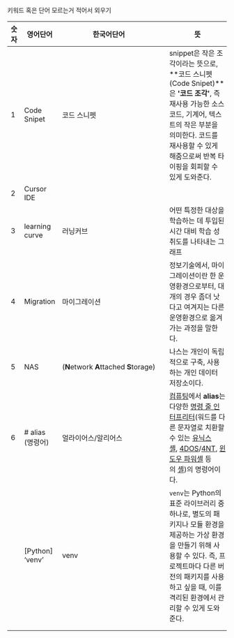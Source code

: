 
키워드 혹은 단어 모르는거 적어서 외우기

| 숫자  | 영어단어            | 한국어단어                                  |     | 뜻                                                                                                                                                                                                                                                                                                                                                                                                                                                                                                                                                                                                                                                           |
| --- | --------------- | -------------------------------------- | --- | ----------------------------------------------------------------------------------------------------------------------------------------------------------------------------------------------------------------------------------------------------------------------------------------------------------------------------------------------------------------------------------------------------------------------------------------------------------------------------------------------------------------------------------------------------------------------------------------------------------------------------------------------------------- |
| 1   | Code Snipet     | 코드 스니펫                                 |     | snippet은 작은 조각이라는 뜻으로,  <br>**코드 스니펫(Code Snipet)**은 **'코드 조각'**, 즉 재사용 가능한 소스 코드, 기계어, 텍스트의 작은 부분을 의미한다. 코드를 재사용할 수 있게 해줌으로써 반복 타이핑을 회피할 수 있게 도와준다.                                                                                                                                                                                                                                                                                                                                                                                                                                                                                                        |
| 2   | Cursor IDE      |                                        |     |                                                                                                                                                                                                                                                                                                                                                                                                                                                                                                                                                                                                                                                             |
| 3   | learning curve  | 러닝커브                                   |     | 어떤 특정한 대상을 학습하는 데 투입된 시간 대비 학습 성취도를 나타내는 그래프                                                                                                                                                                                                                                                                                                                                                                                                                                                                                                                                                                                                                |
| 4   | Migration       | 마이그레이션                                 |     | 정보기술에서, 마이그레이션이란 한 운영환경으로부터, 대개의 경우 좀더 낫다고 여겨지는 다른 운영환경으로 옮겨가는 과정을 말한다.                                                                                                                                                                                                                                                                                                                                                                                                                                                                                                                                                                                     |
| 5   | NAS             | (**N**etwork **A**ttached **S**torage) |     | 나스는 개인이 독립적으로 구축, 사용하는 개인 데이터 저장소이다.                                                                                                                                                                                                                                                                                                                                                                                                                                                                                                                                                                                                                        |
| 6   | # alias (명령어)   | 얼라이어스/알리어스                             |     | [컴퓨팅](https://ko.wikipedia.org/wiki/%EC%BB%B4%ED%93%A8%ED%8C%85 "컴퓨팅")에서 **alias**는 다양한 [명령 줄 인터프리터](https://ko.wikipedia.org/wiki/%EB%AA%85%EB%A0%B9_%EC%A4%84_%EC%9D%B8%ED%84%B0%ED%8E%98%EC%9D%B4%EC%8A%A4 "명령 줄 인터페이스")(워드를 다른 문자열로 치환할 수 있는 [유닉스 셸](https://ko.wikipedia.org/wiki/%EC%9C%A0%EB%8B%89%EC%8A%A4_%EC%85%B8 "유닉스 셸"), [4DOS](https://ko.wikipedia.org/wiki/4DOS "4DOS")/[4NT](https://ko.wikipedia.org/w/index.php?title=4NT&action=edit&redlink=1 "4NT (없는 문서)"), [윈도우 파워셸](https://ko.wikipedia.org/wiki/%EC%9C%88%EB%8F%84%EC%9A%B0_%ED%8C%8C%EC%9B%8C%EC%85%B8 "윈도우 파워셸") 등의 [셸](https://ko.wikipedia.org/wiki/%EC%85%B8 "셸"))의 명령어이다. |
|     | [Python] ‘venv’ | venv                                   |     | `venv`는 Python의 표준 라이브러리 중 하나로, 별도의 패키지나 모듈 환경을 제공하는 가상 환경을 만들기 위해 사용할 수 있다. 즉, 프로젝트마다 다른 버전의 패키지를 사용하고 싶을 때, 이를 격리된 환경에서 관리할 수 있게 도와준다.                                                                                                                                                                                                                                                                                                                                                                                                                                                                                                                    |
|     |                 |                                        |     |                                                                                                                                                                                                                                                                                                                                                                                                                                                                                                                                                                                                                                                             |
|     |                 |                                        |     |                                                                                                                                                                                                                                                                                                                                                                                                                                                                                                                                                                                                                                                             |


